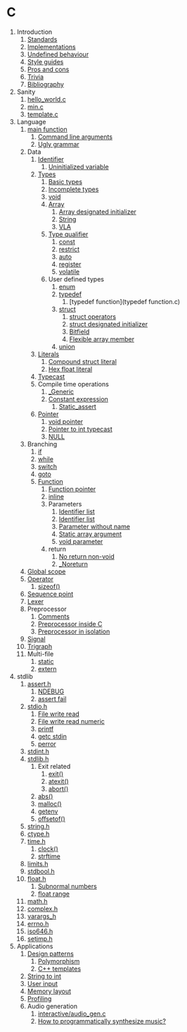 # C

1.  Introduction
    1. [Standards](standards.md)
    1. [Implementations](implementations.md)
    1. [Undefined behaviour](undefined-behaviour.md)
    1. [Style guides](style-guides.md)
    1. [Pros and cons](pros-and-cons.md)
    1. [Trivia](trivia.md)
    1. [Bibliography](bibliography.md)
1.  Sanity
    1. [hello_world.c](hello_world.c)
    1. [min.c](min.c)
    1. [template.c](template.c)
1.  Language
    1.  [main function](main_function.c)
        1.  [Command line arguments](interactive/command_line_arguments.c)
        1.  [Ugly grammar](interactive/ugly_grammar.c)
    1.  Data
        1.  [Identifier](identifier.c)
            1.  [Uninitialized variable](uninitialized_variable.c)
        1.  [Types](types.c)
            1.  [Basic types](basic_types.md)
            1.  [Incomplete types](incomplete_type.c)
            1.  [void](void.c)
            1.  [Array](array.c)
                1.  [Array designated initializer](array_designated_initializer.c)
                1.  [String](string.c)
                1.  [VLA](vla.c)
            1.  [Type qualifier](type_qualifier.c)
                1.  [const](const.c)
                1.  [restrict](restrict.c)
                1.  [auto](auto.c)
                1.  [register](register.c)
                1.  [volatile](volatile.c)
            1.  User defined types
                1.  [enum](enum.c)
                1.  [typedef](typedef.c)
                    1.  [typedef function](typedef function.c)
                1.  [struct](struct.c)
                    1.  [struct operators](struct_operators.c)
                    1.  [struct designated initializer](struct_designated_initializer.c)
                    1.  [Bitfield](bitfield.c)
                    1.  [Flexible array member](flexible_array_member.c)
                1.  [union](union.c)
        1.  [Literals](literals.c)
            1.  [Compound struct literal](compound_struct_literal.c)
            1.  [Hex float literal](hex_float.c)
        1.  [Typecast](typecast.c)
        1.  Compile time operations
            1.  [_Generic](generic.c)
            1.  [Constant expression](constant_expression.c)
                1.  [Static_assert](static_assert.c)
        1.  [Pointer](pointer.c)
            1.  [void pointer](void_pointer.c)
            1.  [Pointer to int typecast](pointer_to_int.c)
            1.  [NULL](null.c)
    1.  Branching
        1.  [if](if.c)
        1.  [while](while.c)
        1.  [switch](switch.c)
        1.  [goto](goto.c)
        1.  [Function](function.c)
            1.  [Function pointer](function_pointer.c)
            1.  [inline](inline.c)
            1.  Parameters
                1.  [Identifier list](identifier_list.c)
                1.  [Identifier list](identifier_list.c)
                1.  [Parameter without name](parameter_without_name.c)
                1.  [Static array argument](static_array_argument.c)
                1.  [void parameter](void_parameter.c)
            1.  return
                1.  [No return non-void](no_return_non_void.c)
                1.  [_Noreturn](noreturn.c)
    1.  [Global scope](global.c)
    1.  [Operator](operator.c)
        1. [sizeof()](sizeof.c)
    1.  [Sequence point](sequence_point.c)
    1.  [Lexer](lexer.c)
    1.  Preprocessor
        1. [Comments](comments.c)
        1. [Preprocessor inside C](preprocessor.c)
        1. [Preprocessor in isolation](preprocessor.sh)
    1.  [Signal](signal.c)
    1.  [Trigraph](trigraph.c)
    1.  Multi-file
        1.  [static](static/)
        1.  [extern](extern/)
1.  stdlib
    1.  [assert.h](assert_h.c)
        1.  [NDEBUG](ndebug.c)
        1.  [assert fail](interactive/assert_fail.c)
    1.  [stdio.h](stdio_h.c)
        1.  [File write read](file_write_read.c)
        1.  [File write read numeric](file_write_read_numeric.c)
        1.  [printf](printf.c)
        1.  [getc stdin](interactive/getc.c)
        1.  [perror](perror.c)
    1.  [stdint.h](stdint_h.c)
    1.  [stdlib.h](stdlib_h.c)
        1.  Exit related
            1.  [exit()](exit.c)
            1.  [atexit()](atexit.c)
            1.  [abort()](interactive/abort.c.off)
        1.  [abs()](abs.c)
        1.  [malloc()](malloc.c)
        1.  [getenv](getenv.c)
        1.  [offsetof()](offsetof.c)
    1.  [string.h](string_h.c)
    1.  [ctype.h](ctype_h.c)
    1.  [time.h](time_h.c)
        1. [clock()](interactive/clock.c)
        1. [strftime](strftime.c)
    1.  [limits.h](limits_h.c)
    1.  [stdbool.h](stdbool_h.c)
    1.  [float.h](float_h.c)
        1.  [Subnormal numbers](interactive/subnormal.c)
        1.  [float range](interactive/float_range.c)
    1.  [math.h](math_h.c)
    1.  [complex.h](complex_h.c)
    1.  [varargs_h](varargs_h.c)
    1.  [errno.h](errno_h.c)
    1.  [iso646.h](iso646_h.c)
    1.  [setjmp.h](setjmp_h.c)
1.  Applications
    1.  [Design patterns](design_patterns.c)
        1.  [Polymorphism](polymorphism.c)
        1.  [C++ templates](template_cpp.c)
    1.  [String to int](string_to_int.c)
    1.  [User input](interactive/user_input.c.off)
    1.  [Memory layout](memory_layout.c)
    1.  [Profiling](interactive/profiling.c)
    1.  Audio generation
        1.  [interactive/audio_gen.c](interactive/audio_gen.c)
        1.  [How to programmatically synthesize music?](interactive/how-to-programmatically-synthesize-music.md)
